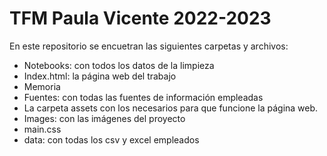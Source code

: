 # TFM Paula Vicente 2022-2023

En este repositorio se encuetran las siguientes carpetas y archivos:
- Notebooks: con todos los datos de la limpieza 
- Index.html: la página web del trabajo
- Memoria
- Fuentes: con todas las fuentes de información empleadas
- La carpeta assets con los necesarios para que funcione la página web.
- Images: con las imágenes del proyecto
- main.css
- data: con todas los csv y excel empleados
  



